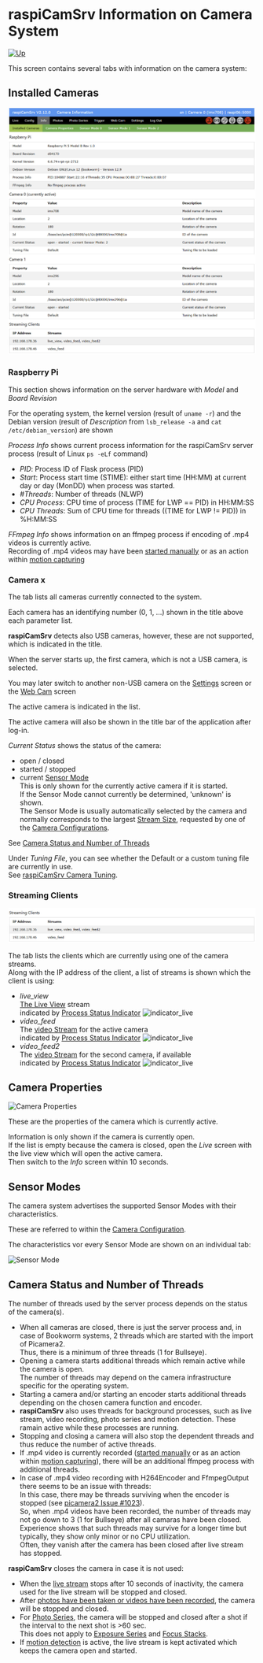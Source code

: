 # raspiCamSrv Information on Camera System

[![Up](img/goup.gif)](./UserGuide.md)

This screen contains several tabs with information on the camera system:

## Installed Cameras

![Cameras](img/Info-Cameras.jpg)

### Raspberry Pi

This section shows information on the server hardware with *Model* and *Board Revision*

For the operating system, the kernel version (result of ```uname -r```) and the Debian version (result of *Description* from ```lsb_release -a``` and ```cat /etc/debian_version```) are shown

*Process Info* shows current process information for the raspiCamSrv server process (result of Linux ```ps -eLf``` command)
- *PID*: Process ID of Flask process (PID)
- *Start*: Process start time (STIME): either start time (HH:MM) at current day or day (MonDD) when process was started.
- *#Threads*: Number of threads (NLWP)
- *CPU Process*: CPU time of process (TIME for LWP == PID) in HH:MM:SS
- *CPU Threads*: Sum of CPU time for threads ((TIME for LWP != PID)) in %H:MM:SS

*FFmpeg Info* shows information on an ffmpeg process if encoding of .mp4 videos is currently active.   
Recording of .mp4 videos may have been [started manually](./Phototaking.md) or as an action within [motion capturing](./Trigger.md)

### Camera x

The tab lists all cameras currently connected to the system.

Each camera has an identifying number (0, 1, ...) shown in the title above each parameter list.

**raspiCamSrv** detects also USB cameras, however, these are not supported, which is indicated in the title.

When the server starts up, the first camera, which is not a USB camera, is selected.

You may later switch to another non-USB camera on the [Settings](./Settings.md) screen or the [Web Cam](./Webcam.md) screen

The active camera is indicated in the list.

The active camera will also be shown in the title bar of the application after log-in.

*Current Status* shows the status of the camera:
- open / closed
- started / stopped
- current [Sensor Mode](#sensor-modes)   
This is only shown for the currently active camera if it is started.    
If the Sensor Mode cannot currently be determined, 'unknown' is shown.    
The Sensor Mode is usually automatically selected by the camera and normally corresponds to the largest [Stream Size](./Configuration.md#stream-size-width-height), requested by one of the [Camera Configurations](./Configuration.md).

See [Camera Status and Number of Threads](#camera-status-and-number-of-threads)

Under *Tuning File*, you can see whether the Default or a custom tuning file are currently in use.    
See [raspiCamSrv Camera Tuning](./Tuning.md).

### Streaming Clients

![Streaming Clients](./img/Info-StreamingClients.jpg)

The tab lists the clients which are currently using one of the camera streams.   
Along with the IP address of the client, a list of streams is shown which the client is using:
- *live_view*<br> [The Live View](./LiveScreen.md) stream<br>indicated by [Process Status Indicator](./UserGuide.md#process-status-indicators) ![indicator_live](./img/ProcessIndicatorLiveActive.jpg)
- *video_feed*<br>The [video Stream](./Webcam.md#video-stream) for the active camera<br>indicated by [Process Status Indicator](./UserGuide.md#process-status-indicators) ![indicator_live](./img/ProcessIndicatorLiveActive.jpg)
- *video_feed2*<br>The [video Stream](./Webcam.md#video-stream) for the second camera, if available<br>indicated by [Process Status Indicator](./UserGuide.md#process-status-indicators) ![indicator_live](./img/ProcessIndicatorLive2Active.jpg)

## Camera Properties

![Camera Properties](img/Info-CamProps.jpg)

These are the properties of the camera which is currently active.

Information is only shown if the camera is currently open.    
If the list is empty because the camera is closed, open the *Live* screen with the live view which will open the active camera.   
Then switch to the *Info* screen within 10 seconds.

## Sensor Modes

The camera system advertises the supported Sensor Modes with their characteristics.

These are referred to within the [Camera Configuration](./Configuration.md).

The characteristics vor every Sensor Mode are shown on an individual tab:

![Sensor Mode](img/Info_SensorMode.jpg)

## Camera Status and Number of Threads

The number of threads used by the server process depends on the status of the camera(s).

- When all cameras are closed, there is just the server process and, in case of Bookworm systems, 2 threads which are started with the import of Picamera2.    
Thus, there is a minimum of three threads (1 for Bullseye).
- Opening a camera starts additional threads which remain active while the camera is open.   
The number of threads may depend on the camera infrastructure specific for the operating system.
- Starting a camera and/or starting an encoder starts additional threads depending on the chosen camera function and encoder.
- **raspiCamSrv** also uses threads for background processes, such as live stream, video recording, photo series and motion detection. These ramain active while these processes are running.
- Stopping and closing a camera will also stop the dependent threads and thus reduce the number of active threads.
- If .mp4 video is currently recorded ([started manually](./Phototaking.md) or as an action within [motion capturing](./Trigger.md)), there will be an additional ffmpeg process with additional threads.
- In case of .mp4 video recording with H264Encoder and FfmpegOutput there seems to be an issue with threads:    
In this case, there may be threads surviving when the encoder is stopped (see [picamera2 Issue #1023](https://github.com/raspberrypi/picamera2/issues/1023)).   
So, when .mp4 videos have been recorded, the number of threads may not go down to 3 (1 for Bullseye) after all camaras have been closed.   
Experience shows that such threads may survive for a longer time but typically, they show only minor or no CPU utilization.   
Often, they vanish after the camera has been closed after live stream has stopped.

**raspiCamSrv** closes the camera in case it is not used:

- When the [live stream](./LiveScreen.md) stops after 10 seconds of inactivity, the camera used for the live stream will be stopped and closed.
- After [photos have been taken or videos have been recorded](Phototaking.md), the camera will be stopped and closed.
- For [Photo Series](./PhotoSeries.md), the camera will be stopped and closed after a shot if the interval to the next shot is >60 sec.   
This does not apply to [Exposure Series](./PhotoSeriesExp.md) and [Focus Stacks](./PhotoSeriesFocus.md).
- If [motion detection](./Trigger.md) is active, the live stream is kept activated which keeps the camera open and started.

